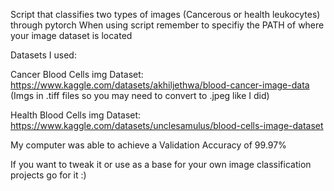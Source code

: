 Script that classifies two types of images (Cancerous or health leukocytes) through pytorch
When using script remember to specifiy the PATH of where your image dataset is located

Datasets I used:

Cancer Blood Cells img Dataset: https://www.kaggle.com/datasets/akhiljethwa/blood-cancer-image-data (Imgs in .tiff files so you may need to convert to .jpeg like I did)

Health Blood Cells img Dataset: https://www.kaggle.com/datasets/unclesamulus/blood-cells-image-dataset

My computer was able to achieve a Validation Accuracy of 99.97%

If you want to tweak it or use as a base for your own image classification projects go for it :)

